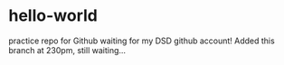 # hello-world
practice repo for Github
waiting for my DSD github account!
Added this branch at 230pm, still waiting...
